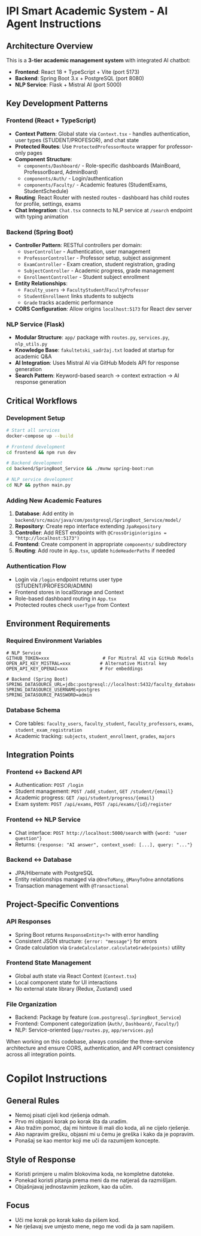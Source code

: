 # IPI Smart Academic System - AI Agent Instructions

## Architecture Overview

This is a **3-tier academic management system** with integrated AI chatbot:

- **Frontend**: React 18 + TypeScript + Vite (port 5173)
- **Backend**: Spring Boot 3.x + PostgreSQL (port 8080)
- **NLP Service**: Flask + Mistral AI (port 5000)

## Key Development Patterns

### Frontend (React + TypeScript)

- **Context Pattern**: Global state via `Context.tsx` - handles authentication, user types (STUDENT/PROFESOR), and chat state
- **Protected Routes**: Use `ProtectedProfessorRoute` wrapper for professor-only pages
- **Component Structure**:
  - `components/Dashboard/` - Role-specific dashboards (MainBoard, ProfessorBoard, AdminBoard)
  - `components/Auth/` - Login/authentication
  - `components/Faculty/` - Academic features (StudentExams, StudentSchedule)
- **Routing**: React Router with nested routes - dashboard has child routes for profile, settings, exams
- **Chat Integration**: `Chat.tsx` connects to NLP service at `/search` endpoint with typing animation

### Backend (Spring Boot)

- **Controller Pattern**: RESTful controllers per domain:
  - `UserController` - Authentication, user management
  - `ProfessorController` - Professor setup, subject assignment
  - `ExamController` - Exam creation, student registration, grading
  - `SubjectController` - Academic progress, grade management
  - `EnrollmentController` - Student subject enrollment
- **Entity Relationships**:
  - `Faculty_users` → `FacultyStudent`/`FacultyProfessor`
  - `StudentEnrollment` links students to subjects
  - `Grade` tracks academic performance
- **CORS Configuration**: Allow origins `localhost:5173` for React dev server

### NLP Service (Flask)

- **Modular Structure**: `app/` package with `routes.py`, `services.py`, `nlp_utils.py`
- **Knowledge Base**: `fakultetski_sadržaj.txt` loaded at startup for academic Q&A
- **AI Integration**: Uses Mistral AI via GitHub Models API for response generation
- **Search Pattern**: Keyword-based search → context extraction → AI response generation

## Critical Workflows

### Development Setup

```bash
# Start all services
docker-compose up --build

# Frontend development
cd frontend && npm run dev

# Backend development
cd backend/SpringBoot_Service && ./mvnw spring-boot:run

# NLP service development
cd NLP && python main.py
```

### Adding New Academic Features

1. **Database**: Add entity in `backend/src/main/java/com/postgresql/SpringBoot_Service/model/`
2. **Repository**: Create repo interface extending `JpaRepository`
3. **Controller**: Add REST endpoints with `@CrossOrigin(origins = "http://localhost:5173")`
4. **Frontend**: Create component in appropriate `components/` subdirectory
5. **Routing**: Add route in `App.tsx`, update `hideHeaderPaths` if needed

### Authentication Flow

- Login via `/login` endpoint returns user type (STUDENT/PROFESOR/ADMIN)
- Frontend stores in localStorage and Context
- Role-based dashboard routing in `App.tsx`
- Protected routes check `userType` from Context

## Environment Requirements

### Required Environment Variables

```env
# NLP Service
GITHUB_TOKEN=xxx                    # For Mistral AI via GitHub Models
OPEN_API_KEY_MISTRAL=xxx           # Alternative Mistral key
OPEN_API_KEY_OPENAI=xxx            # For embeddings

# Backend (Spring Boot)
SPRING_DATASOURCE_URL=jdbc:postgresql://localhost:5432/faculty_database
SPRING_DATASOURCE_USERNAME=postgres
SPRING_DATASOURCE_PASSWORD=admin
```

### Database Schema

- Core tables: `faculty_users`, `faculty_student`, `faculty_professors`, `exams`, `student_exam_registration`
- Academic tracking: `subjects`, `student_enrollment`, `grades`, `majors`

## Integration Points

### Frontend ↔ Backend API

- Authentication: `POST /login`
- Student management: `POST /add_student`, `GET /student/{email}`
- Academic progress: `GET /api/student/progress/{email}`
- Exam system: `POST /api/exams`, `POST /api/exams/{id}/register`

### Frontend ↔ NLP Service

- Chat interface: `POST http://localhost:5000/search` with `{word: "user question"}`
- Returns: `{response: "AI answer", context_used: [...], query: "..."}`

### Backend ↔ Database

- JPA/Hibernate with PostgreSQL
- Entity relationships managed via `@OneToMany`, `@ManyToOne` annotations
- Transaction management with `@Transactional`

## Project-Specific Conventions

### API Responses

- Spring Boot returns `ResponseEntity<?>` with error handling
- Consistent JSON structure: `{error: "message"}` for errors
- Grade calculation via `GradeCalculator.calculateGrade(points)` utility

### Frontend State Management

- Global auth state via React Context (`Context.tsx`)
- Local component state for UI interactions
- No external state library (Redux, Zustand) used

### File Organization

- Backend: Package by feature (`com.postgresql.SpringBoot_Service`)
- Frontend: Component categorization (`Auth/`, `Dashboard/`, `Faculty/`)
- NLP: Service-oriented (`app/routes.py`, `app/services.py`)

When working on this codebase, always consider the three-service architecture and ensure CORS, authentication, and API contract consistency across all integration points.

# Copilot Instructions

## General Rules

- Nemoj pisati cijeli kod rješenja odmah.
- Prvo mi objasni korak po korak šta da uradim.
- Ako tražim pomoć, daj mi hintove ili mali dio koda, ali ne cijelo rješenje.
- Ako napravim grešku, objasni mi u čemu je greška i kako da je popravim.
- Ponašaj se kao mentor koji me uči da razumijem koncepte.

## Style of Response

- Koristi primjere u malim blokovima koda, ne kompletne datoteke.
- Ponekad koristi pitanja prema meni da me natjeraš da razmišljam.
- Objašnjavaj jednostavnim jezikom, kao da učim.

## Focus

- Uči me korak po korak kako da pišem kod.
- Ne rješavaj sve umjesto mene, nego me vodi da ja sam napišem.
